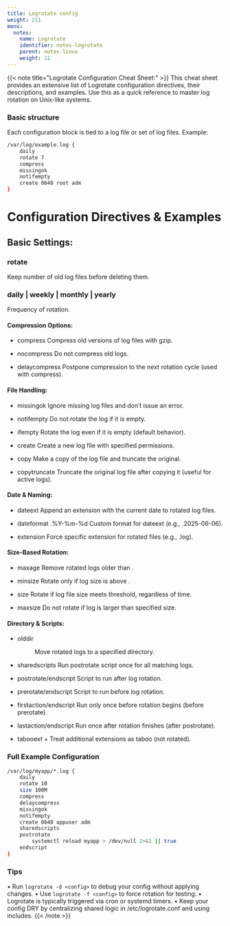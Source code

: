 ```yaml
---
title: Logrotate config
weight: 211
menu:
  notes:
    name: Logrotate
    identifier: notes-logrotate
    parent: notes-linux
    weight: 11
---
```


<div style="display: block; width: 100%; max-width: none;">
<!-- Logrotate: -->
{{< note title="Logrotate Configuration Cheat Sheet:" >}}
This cheat sheet provides an extensive list of Logrotate configuration directives, their descriptions, and examples. 
Use this as a quick reference to master log rotation on Unix-like systems.

### Basic structure
Each configuration block is tied to a log file or set of log files. Example:
```bash
/var/log/example.log {
    daily
    rotate 7
    compress
    missingok
    notifempty
    create 0640 root adm
}
```

# Configuration Directives & Examples
## Basic Settings:
### rotate <count>
Keep <count> number of old log files before deleting them.

### daily | weekly | monthly | yearly
Frequency of rotation.

#### Compression Options:

- compress
Compress old versions of log files with gzip.

- nocompress
Do not compress old logs.

- delaycompress
Postpone compression to the next rotation cycle (used with compress).

#### File Handling:

- missingok
Ignore missing log files and don’t issue an error.

- notifempty
Do not rotate the log if it is empty.

- ifempty
Rotate the log even if it is empty (default behavior).

- create <mode> <owner> <group>
Create a new log file with specified permissions.

- copy
Make a copy of the log file and truncate the original.

- copytruncate
Truncate the original log file after copying it (useful for active logs).

#### Date & Naming:

- dateext
Append an extension with the current date to rotated log files.

- dateformat .%Y-%m-%d
Custom format for dateext (e.g., .2025-06-06).

- extension <ext>
Force specific extension for rotated files (e.g., .log).

#### Size-Based Rotation:

- maxage <days>
Remove rotated logs older than <days>.

- minsize <size>
Rotate only if log size is above <size>.

- size <size>
Rotate if log file size meets threshold, regardless of time.

- maxsize <size>
Do not rotate if log is larger than specified size.

#### Directory & Scripts:

- olddir <dir>
Move rotated logs to a specified directory.

- sharedscripts
Run postrotate script once for all matching logs.

- postrotate/endscript
Script to run after log rotation.

- prerotate/endscript
Script to run before log rotation.

- firstaction/endscript
Run only once before rotation begins (before prerotate).

- lastaction/endscript
Run once after rotation finishes (after postrotate).

- tabooext + <ext>
Treat additional extensions as taboo (not rotated).

### Full Example Configuration
```bash
/var/log/myapp/*.log {
    daily
    rotate 10
    size 100M
    compress
    delaycompress
    missingok
    notifempty
    create 0640 appuser adm
    sharedscripts
    postrotate
        systemctl reload myapp > /dev/null 2>&1 || true
    endscript
}
```

### Tips
•	Run `logrotate -d <config>` to debug your config without applying changes.
•	Use `logrotate -f <config>` to force rotation for testing.
•	Logrotate is typically triggered via cron or systemd timers.
•	Keep your config DRY by centralizing shared logic in /etc/logrotate.conf and using includes.
{{< /note >}}
</div>